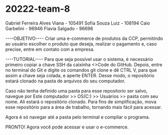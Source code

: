 # 20222-team-8

Gabriel Ferreira Alves Viana - 105491
Sofia Souza Luiz - 108194
Caio Garbelini - 96946
Flavia Salgado - 96696

----OBJETIVO----
Criar uma e-commerce de produtos da CCP, permitindo ao usuário escolher o produto que deseja, realizar o pagamento e, caso precise, entre em contato com a empresa.

----TUTORIAL----
Para que seja possível usar o sistema, é necessário primeiro copiar a chave SSH da caixinha <>Code do GitHub. Depois, entre no terminal do Git e digite os comandos git clone e dê CTRL V, para que assim a chave seja colada, e aperte ENTER. Desse modo, o repositório estará clonado na pasta de arquivos do seu computador.

Caso não tenha definido uma pasta para esse repositorio ser salvo, navegue por Este computador >> OS(C:) >> Usuários >> pasta com seu nome. Ali estará o repositório clonado. Para fins de simplificação, mova esse repositório para a área de trabalho, tornando mais fácil para acessar.

Agora é só navegar até a pasta pelo terminal e compilar o programa.

PRONTO! Agora você pode acessar e usar o e-commerce.
